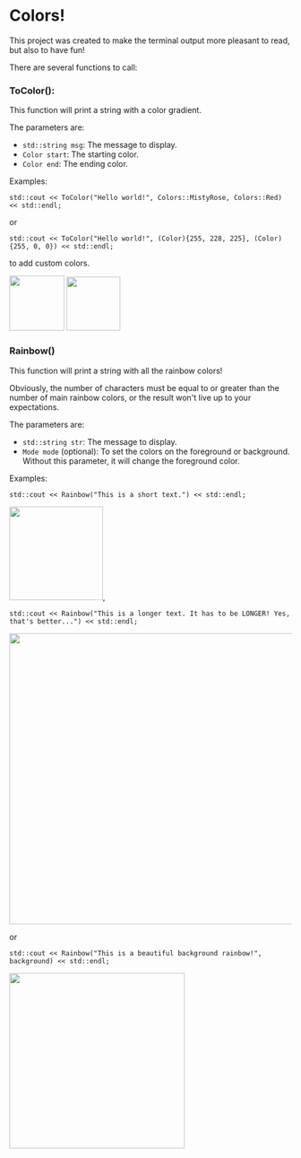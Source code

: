 <h1> Colors! </h1>

This project was created to make the terminal output more pleasant to read, but also to have fun!

There are several functions to call:

<h3>ToColor():</h3>

This function will print a string with a color gradient.

The parameters are:

- `std::string msg`: The message to display.
- `Color start`: The starting color.
- `Color end`: The ending color.

Examples:

```std::cout << ToColor("Hello world!", Colors::MistyRose, Colors::Red) << std::endl;```

or

```std::cout << ToColor("Hello world!", (Color){255, 228, 225}, (Color){255, 0, 0}) << std::endl;```

to add custom colors.

<img src=https://github.com/Keftark/saves/blob/main/Colors/ToColor1.png width=98>

<img src=https://github.com/Keftark/saves/blob/main/Colors/ToColor2.png width=96>

<h3>Rainbow()</h3>

This function will print a string with all the rainbow colors!

Obviously, the number of characters must be equal to or greater than the number of main rainbow colors, or the result won't live up to your expectations.

The parameters are:

- `std::string str`: The message to display.
- `Mode mode` (optional): To set the colors on the foreground or background. Without this parameter, it will change the foreground color.

Examples:

```std::cout << Rainbow("This is a short text.") << std::endl;```

<img src=https://github.com/Keftark/saves/blob/main/Colors/RainbowShort.png width=167>,

`std::cout << Rainbow("This is a longer text. It has to be LONGER! Yes, that's better...") << std::endl;`

<img src=https://github.com/Keftark/saves/blob/main/Colors/RainbowLong.png width=519>

or

`std::cout << Rainbow("This is a beautiful background rainbow!", background) << std::endl;`

<img src=https://github.com/Keftark/saves/blob/main/Colors/RainbowBackground.png width=313>